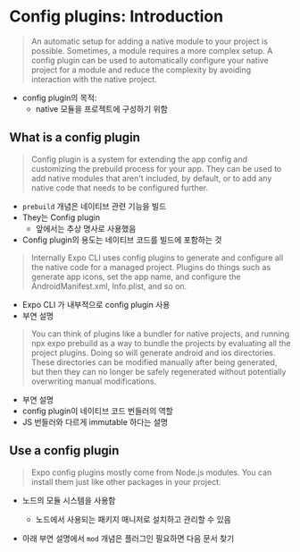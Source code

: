 # Config plugins: Introduction

> An automatic setup for adding a native module to your project is possible.
> Sometimes, a module requires a more complex setup.
> A config plugin can be used to automatically configure your native project for a module and reduce the complexity by avoiding interaction with the native project.

- config plugin의 목적:
    - native 모듈을 프로젝트에 구성하기 위함

## What is a config plugin

> Config plugin is a system for extending the app config and customizing the prebuild process for your app.
> They can be used to add native modules that aren't included, by default, or to add any native code that needs to be configured further.

- `prebuild` 개념은 네이티브 관련 기능을 빌드
- They는 Config plugin
    - 앞에서는 추상 명사로 사용했음
- Config plugin의 용도는 네이티브 코드를 빌드에 포함하는 것

> Internally Expo CLI uses config plugins to generate and configure all the native code for a managed project. Plugins do things such as generate app icons, set the app name, and configure the AndroidManifest.xml, Info.plist, and so on.

- Expo CLI 가 내부적으로 config plugin 사용
- 부연 설명

> You can think of plugins like a bundler for native projects, and running npx expo prebuild as a way to bundle the projects by evaluating all the project plugins.
> Doing so will generate android and ios directories. These directories can be modified manually after being generated, but then they can no longer be safely regenerated without potentially overwriting manual modifications.

- 부연 설명
- config plugin이 네이티브 코드 번들러의 역할
- JS 번들러와 다르게 immutable 하다는 설명

## Use a config plugin

> Expo config plugins mostly come from Node.js modules. You can install them just like other packages in your project.

- 노드의 모듈 시스템을 사용함
  - 노드에서 사용되는 패키지 매니저로 설치하고 관리할 수 있음

- 아래 부연 설명에서 `mod` 개념은 플러그인 필요하면 다음 문서 찾기
